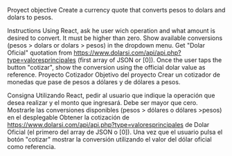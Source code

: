 Proyect objective
Create a currency quote that converts pesos to dolars and dolars to pesos.

Instructions
Using React, ask he user wich operation and what amount is desired to convert. It must be higher than zero.
Show available conversions (pesos > dolars or dolars > pesos) in the dropdown menu.
Get "Dolar Oficial" quotation from https://www.dolarsi.com/api/api.php?type=valoresprincipales (first array of JSON or [0]).
Once the user taps the button "cotizar", show the conversion using the official dolar value as reference.
Proyecto Cotizador
Objetivo del proyecto
Crear un cotizador de monedas que pase de pesos a dólares y de dólares a pesos.

Consigna
Utilizando React, pedir al usuario que indique la operación que desea realizar y el monto que ingresará. Debe ser mayor que cero.
Mostrarle las conversiones disponibles (pesos > dólares o dólares >pesos) en el desplegable
Obtener la cotización de https://www.dolarsi.com/api/api.php?type=valoresprincipales de Dolar Oficial (el primero del array de JSON o [0]).
Una vez que el usuario pulsa el botón "cotizar" mostrar la conversión utilizando el valor del dólar oficial como referencia.
